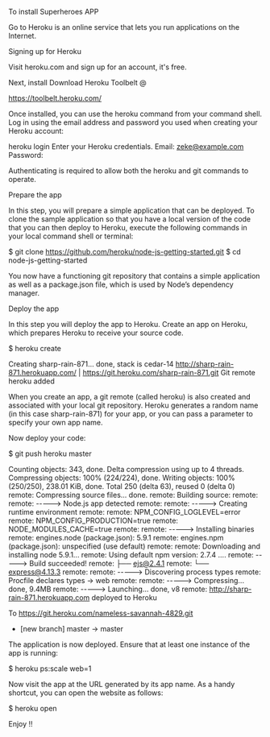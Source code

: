
To install Superheroes APP


Go to Heroku is an online service that lets you run applications on the Internet.

Signing up for Heroku

Visit heroku.com and sign up for an account,
it's free.

Next, install Download Heroku Toolbelt @

https://toolbelt.heroku.com/

Once installed, you can use the heroku command from your command shell.
Log in using the email address and password you used when creating your Heroku account:

heroku login
Enter your Heroku credentials.
Email: zeke@example.com
Password:

Authenticating is required to allow both the heroku and git commands to operate.

Prepare the app

In this step, you will prepare a simple application that can be deployed.
To clone the sample application so that you have a local version of the code that you can then deploy to Heroku, execute the following commands in your local command shell or terminal:

$ git clone https://github.com/heroku/node-js-getting-started.git
$ cd node-js-getting-started

You now have a functioning git repository that contains a simple application as well as a package.json file, which is used by Node’s dependency manager.

Deploy the app

In this step you will deploy the app to Heroku.
Create an app on Heroku, which prepares Heroku to receive your source code.

$ heroku create

Creating sharp-rain-871... done, stack is cedar-14
http://sharp-rain-871.herokuapp.com/ | https://git.heroku.com/sharp-rain-871.git
Git remote heroku added

When you create an app, a git remote (called heroku) is also created and associated with your local git repository.
Heroku generates a random name (in this case sharp-rain-871) for your app, or you can pass a parameter to specify your own app name.

Now deploy your code:

$ git push heroku master

Counting objects: 343, done.
Delta compression using up to 4 threads.
Compressing objects: 100% (224/224), done.
Writing objects: 100% (250/250), 238.01 KiB, done.
Total 250 (delta 63), reused 0 (delta 0)
remote: Compressing source files... done.
remote: Building source:
remote:
remote: -----> Node.js app detected
remote:
remote: -----> Creating runtime environment
remote:
remote:        NPM_CONFIG_LOGLEVEL=error
remote:        NPM_CONFIG_PRODUCTION=true
remote:        NODE_MODULES_CACHE=true
remote:
remote: -----> Installing binaries
remote:        engines.node (package.json):  5.9.1
remote:        engines.npm (package.json):   unspecified (use default)
remote:
remote:        Downloading and installing node 5.9.1...
remote:        Using default npm version: 2.7.4
       ....
remote: -----> Build succeeded!
remote:        ├── ejs@2.4.1
remote:        └── express@4.13.3
remote:
remote: -----> Discovering process types
remote:        Procfile declares types -> web
remote:
remote: -----> Compressing... done, 9.4MB
remote: -----> Launching... done, v8
remote:        http://sharp-rain-871.herokuapp.com deployed to Heroku

To https://git.heroku.com/nameless-savannah-4829.git
 * [new branch]      master -> master

The application is now deployed. Ensure that at least one instance of the app is running:

$ heroku ps:scale web=1

Now visit the app at the URL generated by its app name. As a handy shortcut, you can open the website as follows:

$ heroku open

Enjoy !!
